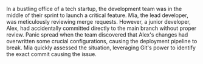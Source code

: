 In a bustling office of a tech startup, the development team was in the middle of their sprint to launch a critical feature. Mia, the lead developer, was meticulously reviewing merge requests. However, a junior developer, Alex, had accidentally committed directly to the main branch without proper review. Panic spread when the team discovered that Alex's changes had overwritten some crucial configurations, causing the deployment pipeline to break. Mia quickly assessed the situation, leveraging Git's power to identify the exact commit causing the issue.

